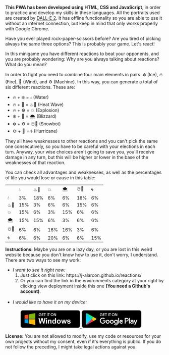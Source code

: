 <strong>This PWA has been developed using HTML, CSS and JavaScript</strong>, in order to practice and develop my skills in these languages. All the portraits used are created by <a href="https://openai.com/dall-e-2/">DALL-E 2</a>. It has offline functionality so you are able to use it without an internet connection, but keep in mind that only works properly with Google Chrome. 

Have you ever played rock-paper-scissors before? Are you tired of picking always the same three options? This is probably your game. Let's react!

In this minigame you have different reactions to beat your opponents, and you are probably wondering: Why are you always talking about reactions? What do you mean?

In order to fight you need to combine four main elements in pairs: ❄️ (Ice), 🔥 (Fire), 🍃 (Wind), and ⚙️ (Machine). In this way, you can generate a total of six different reactions. These are:

<ul>
    <li>🔥 + ❄️ = 💧 (Water)</li>
    <li>🔥 + 🍃 = ♨💨 (Heat Wave)</li>
    <li>🔥 + ⚙️ = 💥 (Explosion)</li>
    <li>❄️ + 🍃 = 🌨️ (Blizzard)</li>
    <li>❄️ + ⚙️ = ☃️🤖 (Snowbot)</li>
    <li>⚙️ + 🍃 = 🌀 (Hurricane)</li>
</ul>

They all have weaknesses to other reactions and you can't pick the same one consecutively, so you have to be careful with your elections in each turn. Anyway, your wise choices aren't going to save you, you'll receive damage in any turn, but this will be higher or lower in the base of the weaknesses of that reaction. 

You can check all advantages and weaknesses, as well as the percentages of life you would lose or cause in this table:

<table>
    <tr>
        <td></td>
        <td>💧</td>
        <td>♨💨</td>
        <td>💥</td>
        <td>🌨️</td>
        <td>☃️🤖</td>
        <td>🌀</td>
    </tr>
    <tr>
        <td>💧</td>
        <td>3%</td>
        <td>18%</td>
        <td>6%</td>
        <td>6%</td>
        <td>18%</td>
        <td>6%</td>
    </tr>
    <tr>
        <td>♨💨</td>
        <td>15%</td>
        <td>3%</td>
        <td>6%</td>
        <td>6%</td>
        <td>15%</td>
        <td>6%</td>
    </tr>
    <tr>
        <td>💥</td>
        <td>15%</td>
        <td>6%</td>
        <td>3%</td>
        <td>15%</td>
        <td>6%</td>
        <td>6%</td>
    </tr>
    <tr>
        <td>🌨️</td>
        <td>15%</td>
        <td>15%</td>
        <td>6%</td>
        <td>3%</td>
        <td>6%</td>
        <td>6%</td>
    </tr>
    <tr>
        <td>☃️🤖</td>
        <td>6%</td>
        <td>6%</td>
        <td>16%</td>
        <td>16%</td>
        <td>3%</td>
        <td>6%</td>
    </tr>
    <tr>
        <td>🌀</td>
        <td>6%</td>
        <td>6%</td>
        <td>20%</td>
        <td>6%</td>
        <td>6%</td>
        <td>15%</td>
    </tr>
</table>

<strong>Instructions:</strong> Maybe you are on a lazy day, or you are lost in this weird website because you don't know how to use it, don't worry, I understand.
There are two ways to see my work:

<ul>
    <li>
        <em>I want to see it right now:</em>
        <ol>
            <li>Just click on this link: https://j-alarcon.github.io/reactions/</li>
            <li>Or you can find the link in the environments category at your right by clicking view deployment inside this one <strong>(You need a Github's account)</strong>.</li>
        </ol>
    </li>
    </br>
    <li>
        <em>I would like to have it on my device:</em>
        <ol>
            </br>
            <a href="https://www.google.com">
                <img alt="Windows badge" src="./img/pwa/badges/windows_en.png" />
            </a>
            <a href="https://www.google.com">
                <img alt="Android badge" src="./img/pwa/badges/android_en.png" />
            </a> 
        </ol>
    </li>
</ul>
<strong>License:</strong> You are not allowed to modify, use my code or resources for your own projects without my consent, even if it's everything is public. If you do not follow the preceding, I might take legal actions against you.
